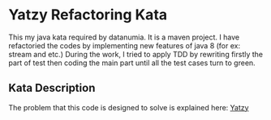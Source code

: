 ﻿# Yatzy Refactoring Kata
This my java kata required by datanumia. It is a maven project.
I have refactoried the codes by implementing new features of java 8 (for ex: stream and etc.)
During the work, I tried to apply TDD by rewriting firstly the part of test then coding the main part until all the test cases turn to green.

## Kata Description

The problem that this code is designed to solve is explained here: [Yatzy](https://sammancoaching.org/kata_descriptions/yatzy.html)

